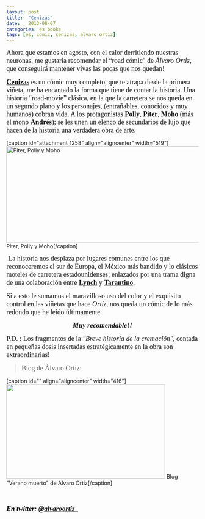 ```yaml
---
layout: post
title:  "Cenizas"
date:   2013-08-07
categories: es books
tags: [es, comic, cenizas, alvaro ortiz]
---
```

<p><span style="font-family:'Ubuntu Light';"><span style="font-size:large;">Ahora que estamos en agosto, con el calor derritiendo nuestras neuronas, me gustaría recomendar el “road cómic"&nbsp;de <em>Álvaro Ortiz</em>, que conseguirá mantener vivas las pocas que nos quedan!</span></span></p>


<p><span style="font-family:'Ubuntu Light';"><span style="font-size:large;"><strong><a title="Cenizas Astiberri" href="http://www.astiberri.com/ficha_prod.php?cod=cenizas" target="_blank">Cenizas</a>&nbsp;</strong>es un cómic muy completo, que te atrapa desde la primera viñeta, me ha encantado la forma que tiene de contar la historia. Una historia “road-movie” clásica, en la que la carretera se nos queda en un segundo plano y los personajes, (entrañables, conocidos y muy humanos) cobran vida. A los protagonistas <strong>Polly</strong>, <strong>Piter</strong>,<strong>&nbsp;Moho</strong> (más el mono <strong>Andrés</strong>);&nbsp;se les unen un elenco de secundarios de lujo que hacen de la historia una verdadera obra de arte.&nbsp;</span></span><span style="font-family:'Ubuntu Light';"><span style="font-size:large;">&nbsp;</span></span></p>
<p>[caption id="attachment_1258" align="aligncenter" width="519"]<a href="http://izaroblog.files.wordpress.com/2013/08/cenizas.jpg"><img class="size-large wp-image-1258" src="http://izaroblog.files.wordpress.com/2013/08/cenizas.jpg?w=519" alt="Piter, Polly y Moho" width="519" height="253"></a> Piter, Polly y Moho[/caption]</p>
<p><span style="font-family:'Ubuntu Light';"><span style="font-size:large;">&nbsp;</span></span><span style="font-family:'Ubuntu Light';"><span style="font-size:large;">La historia nos desplaza por lugares comunes entre los que reconoceremos el sur de Europa, el México más bandido y lo clásicos moteles de carretera estadounidenses; enlazados por una trama digna de una colaboración entre <strong><a title="Lynch" href="http://es.wikipedia.org/wiki/David_Lynch" target="_blank">Lynch</a></strong> y <strong><a title="Tarantino" href="http://es.wikipedia.org/wiki/Quentin_Tarantino" target="_blank">Tarantino</a></strong>.</span></span></p>
<p><span style="font-size:large;font-family:'Ubuntu Light';">Si a esto le sumamos el maravilloso uso del color y el exquisito control en las viñetas que hace<em> Ortiz</em>, nos queda un cómic de lo más redondo que he leído últimamente.</span></p>
<p style="text-align:center;"><em><strong><span style="font-family:'Ubuntu Light';"><span style="font-size:large;">Muy recomendable!!</span></span></strong></em></p>
<p><span style="font-family:'Ubuntu Light';"><span style="font-size:large;">P.D. : Los fragmentos de la <em>"Breve historia de la cremación"</em>, contada en pequeñas dosis insertadas estratégicamente en la obra son extraordinarias!</span></span></p>
<blockquote><p><span style="font-family:'Ubuntu Light';"><span style="font-size:large;">Blog de Álvaro Ortiz:</span></span></p></blockquote>
<p>[caption id="" align="aligncenter" width="416"]<a href="http://veranomuerto.blogspot.com.es/"><img src="http://izaroblog.files.wordpress.com/2013/08/47a45-mono3.jpg" alt="" width="416" height="247"></a> Blog "Verano muerto" de Álvaro Ortiz[/caption]</p>
<p><span style="font-family:'Ubuntu Light';"><span style="font-size:large;">&nbsp;</span></span></p>
<p><em><strong><span style="color:#000000;"><span style="font-family:'Ubuntu Light';"><span style="font-size:large;">En twitter: <a title="Twitter ALVARO" href="https://twitter.com/alvaroortiz_" target="_blank">@alvaroortiz_</a></span></span></span></strong></em></p>
